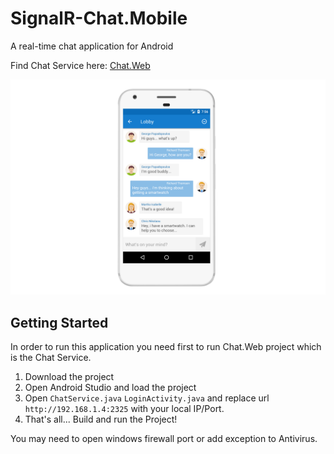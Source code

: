 # SignalR-Chat.Mobile
A real-time chat application for Android

Find Chat Service here: [Chat.Web](https://github.com/AKouki/SignalR-Chat/tree/netframework)

![SignalR-Chat.Mobile](https://raw.githubusercontent.com/AKouki/SignalR-Chat/netframework/Chat.Web/Content/screenshots/android.png)

## Getting Started
In order to run this application you need first to run Chat.Web project which is the Chat Service.

1. Download the project
2. Open Android Studio and load the project
3. Open `ChatService.java` `LoginActivity.java` and replace url `http://192.168.1.4:2325` with your local IP/Port.
4. That's all... Build and run the Project!

You may need to open windows firewall port or add exception to Antivirus.
